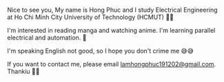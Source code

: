 Nice to see you, My name is Hong Phuc and I study Electrical Engineering at Ho Chi Minh City University of Technology (HCMUT) 👋👋 

I'm interested in reading manga and watching anime. I'm learning parallel electrical and automation. 🌱

I'm speaking English not good, so I hope you don't crime me 😅😅

If you want to contact me, please email lamhongphuc191202@gmail.com. Thankiu 🥰🥰


<!---
Thunderstom1912/Thunderstom1912 is a ✨ special ✨ repository because its `README.md` (this file) appears on your GitHub profile.
You can click the Preview link to take a look at your changes.
--->
